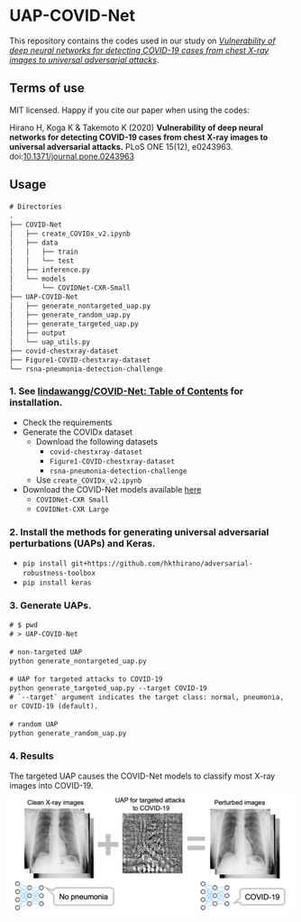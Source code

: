 # UAP-COVID-Net
This repository contains the codes used in our study on [*Vulnerability of deep neural networks for detecting COVID-19 cases from chest X-ray images to universal adversarial attacks*](https://doi.org/10.1371/journal.pone.0243963).

## Terms of use

MIT licensed. Happy if you cite our paper when using the codes:

Hirano H, Koga K & Takemoto K (2020) **Vulnerability of deep neural networks for detecting COVID-19 cases from chest X-ray images to universal adversarial attacks.** PLoS ONE 15(12), e0243963. doi:[10.1371/journal.pone.0243963](https://doi.org/10.1371/journal.pone.0243963)

## Usage

```
# Directories
.
├── COVID-Net
│   ├── create_COVIDx_v2.ipynb
│   ├── data
│   │   ├── train
│   │   └── test
│   ├── inference.py
│   └── models
│       └── COVIDNet-CXR-Small
├── UAP-COVID-Net
│   ├── generate_nontargeted_uap.py
│   ├── generate_random_uap.py
│   ├── generate_targeted_uap.py
│   ├── output
│   └── uap_utils.py
├── covid-chestxray-dataset
├── Figure1-COVID-chestxray-dataset
└── rsna-pneumonia-detection-challenge
```

### 1. See [lindawangg/COVID-Net: Table of Contents](https://github.com/lindawangg/COVID-Net#table-of-contents) for installation.
- Check the requirements
- Generate the COVIDx dataset
  - Download the following datasets
    - `covid-chestxray-dataset`
    - `Figure1-COVID-chestxray-dataset`
    - `rsna-pneumonia-detection-challenge`
  - Use `create_COVIDx_v2.ipynb`
- Download the COVID-Net models available [here](https://github.com/lindawangg/COVID-Net/blob/master/docs/models.md)
  - `COVIDNet-CXR Small`
  - `COVIDNet-CXR Large`

### 2. Install the methods for generating universal adversarial perturbations (UAPs) and Keras.
- `pip install git+https://github.com/hkthirano/adversarial-robustness-toolbox`
- `pip install keras`

### 3. Generate UAPs.

```
# $ pwd
# > UAP-COVID-Net

# non-targeted UAP
python generate_nontargeted_uap.py

# UAP for targeted attacks to COVID-19
python generate_targeted_uap.py --target COVID-19
# `--target` argument indicates the target class: normal, pneumonia, or COVID-19 (default).

# random UAP
python generate_random_uap.py
```

### 4. Results
The targeted UAP causes the COVID-Net models to classify most X-ray images into COVID-19.
![result](assets/result.png)

